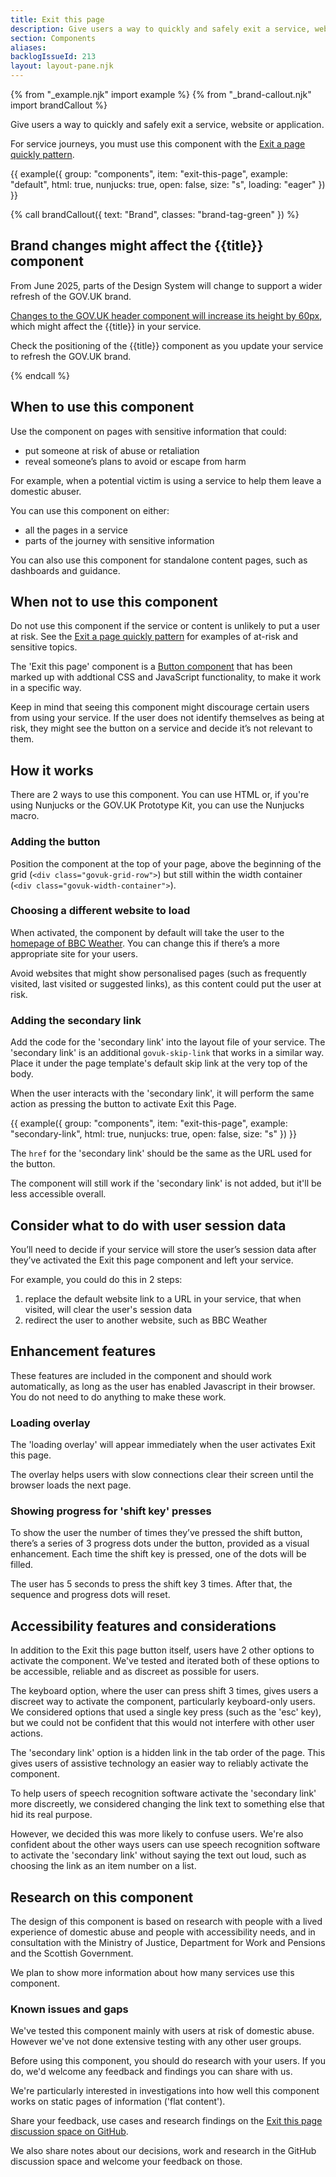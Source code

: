 ```yaml
---
title: Exit this page
description: Give users a way to quickly and safely exit a service, website or application.
section: Components
aliases:
backlogIssueId: 213
layout: layout-pane.njk
---
```


{% from "_example.njk" import example %}
{% from "_brand-callout.njk" import brandCallout %}

Give users a way to quickly and safely exit a service, website or application.

For service journeys, you must use this component with the [Exit a page quickly pattern](/patterns/exit-a-page-quickly/).

{{ example({ group: "components", item: "exit-this-page", example: "default", html: true, nunjucks: true, open: false, size: "s", loading: "eager" }) }}

{% call brandCallout({ text: "Brand", classes: "brand-tag-green" }) %}

<h2>Brand changes might affect the {{title}} component</h2><p class="govuk-body">From June 2025, parts of the Design System will change to support a wider refresh of the GOV.UK brand. </p>

<p class="govuk-body"><a href="#/">Changes to the GOV.UK header component will increase its height by 60px</a>, which might affect the {{title}} in your service.</p>

<p class="govuk-body">Check the positioning of the {{title}} component as you update your service to refresh the GOV.UK brand.</p>
{% endcall %}

## When to use this component

Use the component on pages with sensitive information that could:

- put someone at risk of abuse or retaliation
- reveal someone’s plans to avoid or escape from harm

For example, when a potential victim is using a service to help them leave a domestic abuser.

You can use this component on either:

- all the pages in a service
- parts of the journey with sensitive information

You can also use this component for standalone content pages, such as dashboards and guidance.

## When not to use this component

Do not use this component if the service or content is unlikely to put a user at risk. See the [Exit a page quickly pattern](/patterns/exit-a-page-quickly/) for examples of at-risk and sensitive topics.

The 'Exit this page' component is a [Button component](/components/button/) that has been marked up with addtional CSS and JavaScript functionality, to make it work in a specific way.

Keep in mind that seeing this component might discourage certain users from using your service. If the user does not identify themselves as being at risk, they might see the button on a service and decide it’s not relevant to them.

## How it works

There are 2 ways to use this component. You can use HTML or, if you're using Nunjucks or the GOV.UK Prototype Kit, you can use the Nunjucks macro.

### Adding the button

Position the component at the top of your page, above the beginning of the grid (`<div class="govuk-grid-row">`) but still within the width container (`<div class="govuk-width-container">`).

### Choosing a different website to load

When activated, the component by default will take the user to the [homepage of BBC Weather](https://www.bbc.co.uk/weather). You can change this if there’s a more appropriate site for your users.

Avoid websites that might show personalised pages (such as frequently visited, last visited or suggested links), as this content could put the user at risk.

### Adding the secondary link

Add the code for the 'secondary link' into the layout file of your service. The 'secondary link' is an additional `govuk-skip-link` that works in a similar way. Place it under the page template's default skip link at the very top of the body.

When the user interacts with the 'secondary link', it will perform the same action as pressing the button to activate Exit this Page.

{{ example({ group: "components", item: "exit-this-page", example: "secondary-link", html: true, nunjucks: true, open: false, size: "s" }) }}

The `href` for the 'secondary link' should be the same as the URL used for the button.

The component will still work if the 'secondary link' is not added, but it'll be less accessible overall.

## Consider what to do with user session data

You’ll need to decide if your service will store the user’s session data after they’ve activated the Exit this page component and left your service.

For example, you could do this in 2 steps:

1. replace the default website link to a URL in your service, that when visited, will clear the user's session data
2. redirect the user to another website, such as BBC Weather

## Enhancement features

These features are included in the component and should work automatically, as long as the user has enabled Javascript in their browser. You do not need to do anything to make these work.

### Loading overlay

The 'loading overlay' will appear immediately when the user activates Exit this page.

The overlay helps users with slow connections clear their screen until the browser loads the next page.

### Showing progress for 'shift key' presses

To show the user the number of times they’ve pressed the shift button, there’s a series of 3 progress dots under the button, provided as a visual enhancement. Each time the shift key is pressed, one of the dots will be filled.

The user has 5 seconds to press the shift key 3 times. After that, the sequence and progress dots will reset.

## Accessibility features and considerations

In addition to the Exit this page button itself, users have 2 other options to activate the component. We've tested and iterated both of these options to be accessible, reliable and as discreet as possible for users.

The keyboard option, where the user can press shift 3 times, gives users a discreet way to activate the component, particularly keyboard-only users. We considered options that used a single key press (such as the 'esc' key), but we could not be confident that this would not interfere with other user actions.

The 'secondary link' option is a hidden link in the tab order of the page. This gives users of assistive technology an easier way to reliably activate the component.

To help users of speech recognition software activate the 'secondary link' more discreetly, we considered changing the link text to something else that hid its real purpose.

However, we decided this was more likely to confuse users. We're also confident about the other ways users can use speech recognition software to activate the 'secondary link' without saying the text out loud, such as choosing the link as an item number on a list.

## Research on this component

The design of this component is based on research with people with a lived experience of domestic abuse and people with accessibility needs, and in consultation with the Ministry of Justice, Department for Work and Pensions and the Scottish Government.

We plan to show more information about how many services use this component.

### Known issues and gaps

We've tested this component mainly with users at risk of domestic abuse. However we've not done extensive testing with any other user groups.

Before using this component, you should do research with your users. If you do, we'd welcome any feedback and findings you can share with us.

We're particularly interested in investigations into how well this component works on static pages of information ('flat content').

Share your feedback, use cases and research findings on the [Exit this page discussion space on GitHub](https://github.com/alphagov/govuk-design-system/discussions/categories/exit-this-page).

We also share notes about our decisions, work and research in the GitHub discussion space and welcome your feedback on those.
